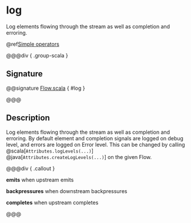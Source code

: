 # log

Log elements flowing through the stream as well as completion and erroring.

@ref[Simple operators](../index.md#simple-operators)

@@@div { .group-scala }

## Signature

@@signature [Flow.scala]($akka$/akka-stream/src/main/scala/akka/stream/scaladsl/Flow.scala) { #log }

@@@

## Description

Log elements flowing through the stream as well as completion and erroring. By default element and
completion signals are logged on debug level, and errors are logged on Error level.
This can be changed by calling @scala[`Attributes.logLevels(...)`] @java[`Attributes.createLogLevels(...)`] on the given Flow.


@@@div { .callout }

**emits** when upstream emits

**backpressures** when downstream backpressures

**completes** when upstream completes

@@@

